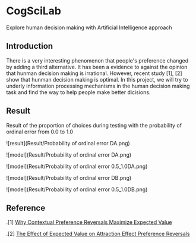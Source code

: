 # CogSciLab
Explore human decision making with Artificial Intelligence approach

## Introduction

There is a very interesting phenomenon that people's preference changed by adding a third alternative. It has been a evidence to against the opinion that hunman decision making is irrational. However, recent study [1], [2] show that hunman decision making is optimal. In this project, we will try to underly information processing mechanisms in the human decision making task and find the way to help people make better dicisions.

## Result

Result of the proportion of choices during testing with the probability of ordinal error from 0.0 to 1.0

![result](Result/Probability of ordinal error DA.png)

![model](Result/Probability of ordinal error DA.png)

![model](Result/Probability of ordinal error 0.5_1.0DA.png)

![model](Result/Probability of ordinal error DB.png)

![model](Result/Probability of ordinal error 0.5_1.0DB.png)

## Reference

.[1] [Why Contextual Preference Reversals Maximize Expected Value](http://www-personal.umich.edu/~rickl/pubs/howes-et-al-2016-psyrev.pdf)

.[2] [The Effect of Expected Value on Attraction Effect Preference Reversals](http://onlinelibrary.wiley.com/doi/10.1002/bdm.2001/full)
